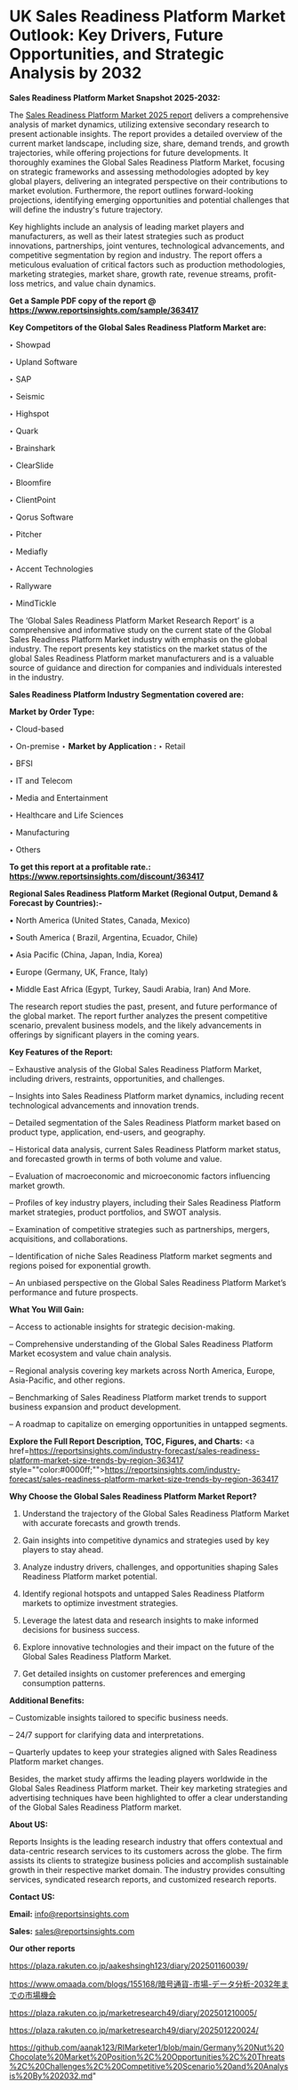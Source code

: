 # UK Sales Readiness Platform Market Outlook: Key Drivers, Future Opportunities, and Strategic Analysis by 2032

<strong>Sales Readiness Platform Market Snapshot 2025-2032:</strong>

The <a href=https://www.reportsinsights.com/sample/363417>Sales Readiness Platform Market 2025 report</a> delivers a comprehensive analysis of market dynamics, utilizing extensive secondary research to present actionable insights. The report provides a detailed overview of the current market landscape, including size, share, demand trends, and growth trajectories, while offering projections for future developments. It thoroughly examines the Global Sales Readiness Platform Market, focusing on strategic frameworks and assessing methodologies adopted by key global players, delivering an integrated perspective on their contributions to market evolution. Furthermore, the report outlines forward-looking projections, identifying emerging opportunities and potential challenges that will define the industry's future trajectory.

Key highlights include an analysis of leading market players and manufacturers, as well as their latest strategies such as product innovations, partnerships, joint ventures, technological advancements, and competitive segmentation by region and industry. The report offers a meticulous evaluation of critical factors such as production methodologies, marketing strategies, market share, growth rate, revenue streams, profit-loss metrics, and value chain dynamics.

<strong>Get a Sample PDF copy of the report @ <a href=https://www.reportsinsights.com/sample/363417 style=color:#0000ff;>https://www.reportsinsights.com/sample/363417</a></strong>

<strong>Key Competitors of the Global Sales Readiness Platform Market are:</strong>

‣ Showpad

‣ Upland Software

‣ SAP

‣ Seismic

‣ Highspot

‣ Quark

‣ Brainshark

‣ ClearSlide

‣ Bloomfire

‣ ClientPoint

‣ Qorus Software

‣ Pitcher

‣ Mediafly

‣ Accent Technologies

‣ Rallyware

‣ MindTickle

The ‘Global Sales Readiness Platform Market Research Report’ is a comprehensive and informative study on the current state of the Global Sales Readiness Platform Market industry with emphasis on the global industry. The report presents key statistics on the market status of the global Sales Readiness Platform market manufacturers and is a valuable source of guidance and direction for companies and individuals interested in the industry.

<strong>Sales Readiness Platform Industry Segmentation covered are:</strong>

<strong>Market by Order Type: </strong>

‣ Cloud-based

‣ On-premise
‣ 
<strong>Market by Application :</strong>
‣ Retail

‣ BFSI

‣ IT and Telecom

‣ Media and Entertainment

‣ Healthcare and Life Sciences

‣ Manufacturing

‣ Others

<strong>To get this report at a profitable rate.: <a href=https://www.reportsinsights.com/discount/363417 style=color:#0000ff;>https://www.reportsinsights.com/discount/363417</a></strong>

<strong>Regional Sales Readiness Platform Market (Regional Output, Demand &amp; Forecast by Countries):-</strong>

• North America (United States, Canada, Mexico)

• South America ( Brazil, Argentina, Ecuador, Chile)

• Asia Pacific (China, Japan, India, Korea)

• Europe (Germany, UK, France, Italy)

• Middle East Africa (Egypt, Turkey, Saudi Arabia, Iran) And More.

The research report studies the past, present, and future performance of the global market. The report further analyzes the present competitive scenario, prevalent business models, and the likely advancements in offerings by significant players in the coming years.

<strong>Key Features of the Report:</strong>

– Exhaustive analysis of the Global Sales Readiness Platform Market, including drivers, restraints, opportunities, and challenges.

– Insights into Sales Readiness Platform market dynamics, including recent technological advancements and innovation trends.

– Detailed segmentation of the Sales Readiness Platform market based on product type, application, end-users, and geography.

– Historical data analysis, current Sales Readiness Platform market status, and forecasted growth in terms of both volume and value.

– Evaluation of macroeconomic and microeconomic factors influencing market growth.

– Profiles of key industry players, including their Sales Readiness Platform market strategies, product portfolios, and SWOT analysis.

– Examination of competitive strategies such as partnerships, mergers, acquisitions, and collaborations.

– Identification of niche Sales Readiness Platform market segments and regions poised for exponential growth.

– An unbiased perspective on the Global Sales Readiness Platform Market’s performance and future prospects.

<strong>What You Will Gain:</strong>

– Access to actionable insights for strategic decision-making.

– Comprehensive understanding of the Global Sales Readiness Platform Market ecosystem and value chain analysis.

– Regional analysis covering key markets across North America, Europe, Asia-Pacific, and other regions.

– Benchmarking of Sales Readiness Platform market trends to support business expansion and product development.

– A roadmap to capitalize on emerging opportunities in untapped segments.

<strong>Explore the Full Report Description, TOC, Figures, and Charts:</strong>
<a href=https://reportsinsights.com/industry-forecast/sales-readiness-platform-market-size-trends-by-region-363417 style=""color:#0000ff;"">https://reportsinsights.com/industry-forecast/sales-readiness-platform-market-size-trends-by-region-363417</a>

<strong>Why Choose the Global Sales Readiness Platform Market Report?</strong>

1. Understand the trajectory of the Global Sales Readiness Platform Market with accurate forecasts and growth trends.

2. Gain insights into competitive dynamics and strategies used by key players to stay ahead.

3. Analyze industry drivers, challenges, and opportunities shaping Sales Readiness Platform market potential.

4. Identify regional hotspots and untapped Sales Readiness Platform markets to optimize investment strategies.

5. Leverage the latest data and research insights to make informed decisions for business success.

6. Explore innovative technologies and their impact on the future of the Global Sales Readiness Platform Market.

7. Get detailed insights on customer preferences and emerging consumption patterns.

<strong>Additional Benefits:</strong>

– Customizable insights tailored to specific business needs.

– 24/7 support for clarifying data and interpretations.

– Quarterly updates to keep your strategies aligned with Sales Readiness Platform market changes.

Besides, the market study affirms the leading players worldwide in the Global Sales Readiness Platform market. Their key marketing strategies and advertising techniques have been highlighted to offer a clear understanding of the Global Sales Readiness Platform market.

<strong><strong>About US</strong>:</strong>

Reports Insights is the leading research industry that offers contextual and data-centric research services to its customers across the globe. The firm assists its clients to strategize business policies and accomplish sustainable growth in their respective market domain. The industry provides consulting services, syndicated research reports, and customized research reports.

<strong>Contact US:</strong>

<p class=><b>Email:</b> <a href=mailto:info@reportsinsights.com>info@reportsinsights.com</a></p>
<p class=><b>Sales:</b> <a href=mailto:sales@reportsinsights.com>sales@reportsinsights.com</a></p>

<strong>Our other reports</strong>

<a href=https://plaza.rakuten.co.jp/aakeshsingh123/diary/202501160039/>https://plaza.rakuten.co.jp/aakeshsingh123/diary/202501160039/</a>

<a href=https://www.omaada.com/blogs/155168/暗号通貨-市場-データ分析-2032年までの市場機会>https://www.omaada.com/blogs/155168/暗号通貨-市場-データ分析-2032年までの市場機会</a>

<a href=https://plaza.rakuten.co.jp/marketresearch49/diary/202501210005/>https://plaza.rakuten.co.jp/marketresearch49/diary/202501210005/</a>

<a href=https://plaza.rakuten.co.jp/marketresearch49/diary/202501220024/>https://plaza.rakuten.co.jp/marketresearch49/diary/202501220024/</a>

<a href=https://github.com/aanak123/RIMarketer1/blob/main/Germany%20Nut%20Chocolate%20Market%20Position%2C%20Opportunities%2C%20Threats%2C%20Challenges%2C%20Competitive%20Scenario%20and%20Analysis%20By%202032.md>https://github.com/aanak123/RIMarketer1/blob/main/Germany%20Nut%20Chocolate%20Market%20Position%2C%20Opportunities%2C%20Threats%2C%20Challenges%2C%20Competitive%20Scenario%20and%20Analysis%20By%202032.md</a>"

